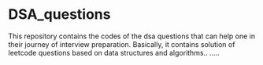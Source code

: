 # DSA_questions
This repository contains the codes of the dsa questions that can help one in their journey of interview preparation.
Basically, it contains solution of leetcode questions based on data structures and algorithms..
.....
